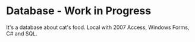 # Database - Work in Progress
It's a database about cat's food. Local with 2007 Access, Windows Forms, C# and SQL.
